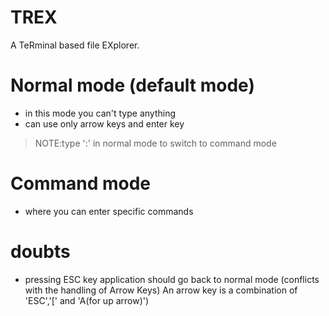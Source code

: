 # TREX
A TeRminal based file EXplorer.

# Normal mode (default mode)
- in this mode you can't type anything
- can use only arrow keys and enter key

> NOTE:type ':' in normal mode to switch to command mode

# Command mode 
- where you can enter specific commands

# doubts
 - pressing ESC key application should go back to normal mode 
 (conflicts with the handling of Arrow Keys)
  An arrow key is a combination of 'ESC','[' and 'A(for up arrow)')
